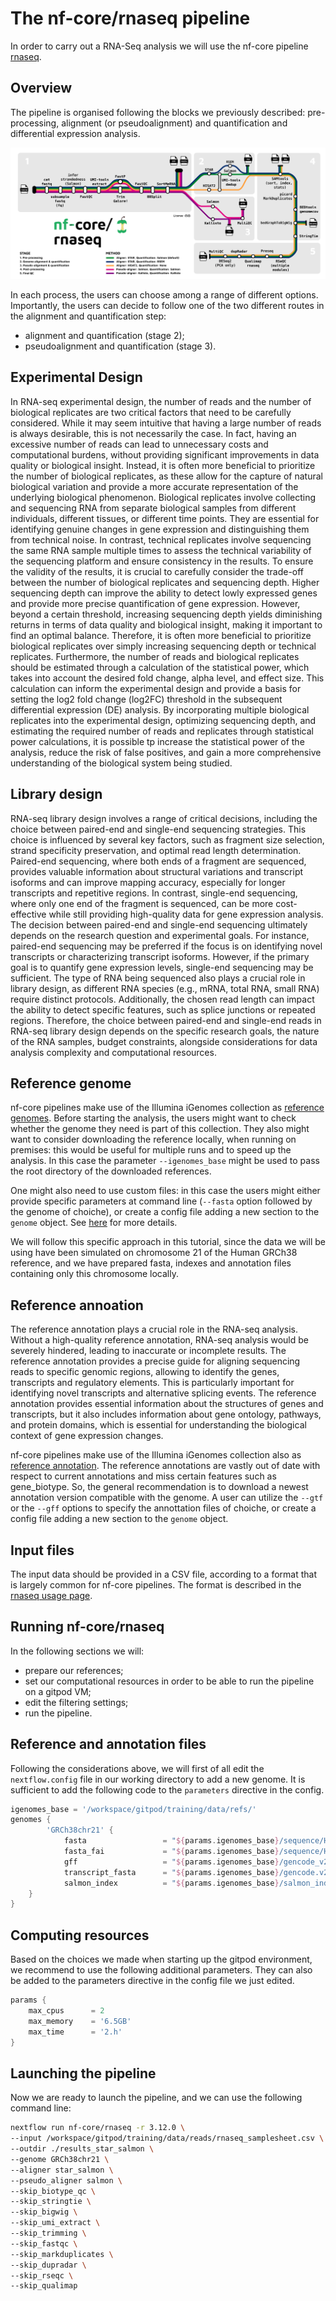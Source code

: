 # The nf-core/rnaseq pipeline

In order to carry out a RNA-Seq analysis we will use the nf-core pipeline [rnaseq](https://nf-co.re/rnaseq/3.14.0).

## Overview

The pipeline is organised following the blocks we previously described: pre-processing, alignment (or pseudoalignment) and quantification and differential expression analysis.

![rnaseq overview](./img/nf-core-rnaseq_metro_map_grey.png)

In each process, the users can choose among a range of different options. Importantly, the users can decide to follow one of the two different routes in the alignment and quantification step:
- alignment and quantification (stage 2);
- pseudoalignment and quantification (stage 3). 

## Experimental Design

In RNA-seq experimental design, the number of reads and the number of biological replicates are two critical factors that need to be carefully considered. While it may seem intuitive that having a large number of reads is always desirable, this is not necessarily the case. In fact, having an excessive number of reads can lead to unnecessary costs and computational burdens, without providing significant improvements in data quality or biological insight. Instead, it is often more beneficial to prioritize the number of biological replicates, as these allow for the capture of natural biological variation and provide a more accurate representation of the underlying biological phenomenon. Biological replicates involve collecting and sequencing RNA from separate biological samples from different individuals, different tissues, or different time points. They are essential for identifying genuine changes in gene expression and distinguishing them from technical noise. In contrast, technical replicates involve sequencing the same RNA sample multiple times to assess the technical variability of the sequencing platform and ensure consistency in the results.
To ensure the validity of the results, it is crucial to carefully consider the trade-off between the number of biological replicates and sequencing depth. Higher sequencing depth can improve the ability to detect lowly expressed genes and provide more precise quantification of gene expression. However, beyond a certain threshold, increasing sequencing depth yields diminishing returns in terms of data quality and biological insight, making it important to find an optimal balance. Therefore, it is often more beneficial to prioritize biological replicates over simply increasing sequencing depth or technical replicates.
Furthermore, the number of reads and biological replicates should be estimated through a calculation of the statistical power, which takes into account the desired fold change, alpha level, and effect size. This calculation can inform the experimental design and provide a basis for setting the log2 fold change (log2FC) threshold in the subsequent differential expression (DE) analysis. By incorporating multiple biological replicates into the experimental design, optimizing sequencing depth, and estimating the required number of reads and replicates through statistical power calculations, it is possible tp increase the statistical power of the analysis, reduce the risk of false positives, and gain a more comprehensive understanding of the biological system being studied.

## Library design

RNA-seq library design involves a range of critical decisions, including the choice between paired-end and single-end sequencing strategies. This choice is influenced by several key factors, such as fragment size selection, strand specificity preservation, and optimal read length determination. Paired-end sequencing, where both ends of a fragment are sequenced, provides valuable information about structural variations and transcript isoforms and can improve mapping accuracy, especially for longer transcripts and repetitive regions. In contrast, single-end sequencing, where only one end of the fragment is sequenced, can be more cost-effective while still providing high-quality data for gene expression analysis. The decision between paired-end and single-end sequencing ultimately depends on the research question and experimental goals. For instance, paired-end sequencing may be preferred if the focus is on identifying novel transcripts or characterizing transcript isoforms. However, if the primary goal is to quantify gene expression levels, single-end sequencing may be sufficient. The type of RNA being sequenced also plays a crucial role in library design, as different RNA species (e.g., mRNA, total RNA, small RNA) require distinct protocols. Additionally, the chosen read length can impact the ability to detect specific features, such as splice junctions or repeated regions. Therefore, the choice between paired-end and single-end reads in RNA-seq library design depends on the specific research goals, the nature of the RNA samples, budget constraints, alongside considerations for data analysis complexity and computational resources.

## Reference genome

nf-core pipelines make use of the Illumina iGenomes collection as [reference genomes](https://nf-co.re/docs/usage/reference_genomes).
Before starting the analysis, the users might want to check whether the genome they need is part of this collection.
They also might want to consider downloading the reference locally, when running on premises: this would be useful for multiple runs and to speed up the analysis. In this case the parameter `--igenomes_base` might be used to pass the root directory of the downloaded references. 

One might also need to use custom files: in this case the users might either provide specific parameters at command line (`--fasta` option followed by the genome of choiche), or create a config file adding a new section to the `genome` object. See [here](https://nf-co.re/docs/usage/reference_genomes#custom-genomes) for more details.

We will follow this specific approach in this tutorial, since the data we will be using have been simulated on chromosome 21 of the Human GRCh38 reference, and we have prepared fasta, indexes and annotation files containing only this chromosome locally.

## Reference annoation

The reference annotation plays a crucial role in the RNA-seq analysis. Without a high-quality reference annotation, RNA-seq analysis would be severely hindered, leading to inaccurate or incomplete results. The reference annotation provides a precise guide for aligning sequencing reads to specific genomic regions, allowing to identify the genes, transcripts and regulatory elements. This is particularly important for identifying novel transcripts and alternative splicing events.
The reference annotation provides essential information about the structures of genes and transcripts, but it also includes information about gene ontology, pathways, and protein domains, which is essential for understanding the biological context of gene expression changes. 

nf-core pipelines make use of the Illumina iGenomes collection also as [reference annotation](https://nf-co.re/docs/usage/reference_genomes).
The reference annotations are vastly out of date with respect to current annotations and miss certain features such as gene_biotype. So, the general recommendation is to download a newest annotation version compatible with the genome. A user can utilize the `--gtf` or the `--gff` options to specify the annottation files of choiche, or create a config file adding a new section to the `genome` object. 

## Input files

The input data should be provided in a CSV file, according to a format that is largely common for nf-core pipelines.
The format is described in the [rnaseq usage page](https://nf-co.re/rnaseq/3.14.0/docs/usage).

## Running nf-core/rnaseq

In the following sections we will:
- prepare our references;
- set our computational resources in order to be able to run the pipeline on a gitpod VM;
- edit the filtering settings;
- run the pipeline.

## Reference and annotation files

Following the considerations above, we will first of all edit the `nextflow.config` file in our working directory to add a new genome.
It is sufficient to add the following code to the `parameters` directive in the config.

```groovy
igenomes_base = '/workspace/gitpod/training/data/refs/'
genomes {
        'GRCh38chr21' {
            fasta                 = "${params.igenomes_base}/sequence/Homo_sapiens_assembly38_chr21.fasta"
            fasta_fai             = "${params.igenomes_base}/sequence/Homo_sapiens_assembly38_chr21.fasta.fai"
            gff                   = "${params.igenomes_base}/gencode_v29_chr21_parsed.gff"
            transcript_fasta      = "${params.igenomes_base}/gencode.v29.transcripts_chr21.fa"
            salmon_index          = "${params.igenomes_base}/salmon_index_chr21.tar.gz"
	}
}
```

## Computing resources

Based on the choices we made when starting up the gitpod environment, we recommend to use the following additional parameters.
They can also be added to the parameters directive in the config file we just edited.

```groovy
params {
    max_cpus      = 2
    max_memory    = '6.5GB'
    max_time      = '2.h'
}
```

## Launching the pipeline

Now we are ready to launch the pipeline, and we can use the following command line:

```bash
nextflow run nf-core/rnaseq -r 3.12.0 \
--input /workspace/gitpod/training/data/reads/rnaseq_samplesheet.csv \
--outdir ./results_star_salmon \
--genome GRCh38chr21 \
--aligner star_salmon \
--pseudo_aligner salmon \
--skip_biotype_qc \
--skip_stringtie \
--skip_bigwig \
--skip_umi_extract \
--skip_trimming \
--skip_fastqc \
--skip_markduplicates \
--skip_dupradar \
--skip_rseqc \
--skip_qualimap
```
